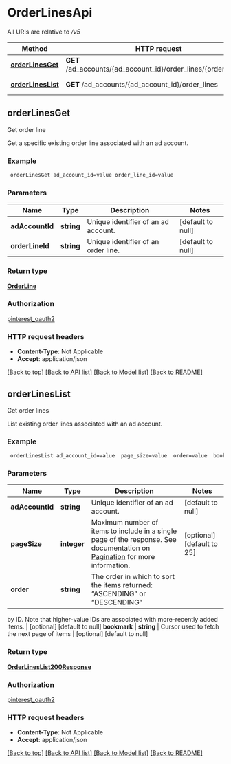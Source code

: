 # OrderLinesApi

All URIs are relative to */v5*

Method | HTTP request | Description
------------- | ------------- | -------------
[**orderLinesGet**](OrderLinesApi.md#orderLinesGet) | **GET** /ad_accounts/{ad_account_id}/order_lines/{order_line_id} | Get order line
[**orderLinesList**](OrderLinesApi.md#orderLinesList) | **GET** /ad_accounts/{ad_account_id}/order_lines | Get order lines



## orderLinesGet

Get order line

Get a specific existing order line associated with an ad account.

### Example

```bash
 orderLinesGet ad_account_id=value order_line_id=value
```

### Parameters


Name | Type | Description  | Notes
------------- | ------------- | ------------- | -------------
 **adAccountId** | **string** | Unique identifier of an ad account. | [default to null]
 **orderLineId** | **string** | Unique identifier of an order line. | [default to null]

### Return type

[**OrderLine**](OrderLine.md)

### Authorization

[pinterest_oauth2](../README.md#pinterest_oauth2)

### HTTP request headers

- **Content-Type**: Not Applicable
- **Accept**: application/json

[[Back to top]](#) [[Back to API list]](../README.md#documentation-for-api-endpoints) [[Back to Model list]](../README.md#documentation-for-models) [[Back to README]](../README.md)


## orderLinesList

Get order lines

List existing order lines associated with an ad account.

### Example

```bash
 orderLinesList ad_account_id=value  page_size=value  order=value  bookmark=value
```

### Parameters


Name | Type | Description  | Notes
------------- | ------------- | ------------- | -------------
 **adAccountId** | **string** | Unique identifier of an ad account. | [default to null]
 **pageSize** | **integer** | Maximum number of items to include in a single page of the response. See documentation on <a href='/docs/reference/pagination/'>Pagination</a> for more information. | [optional] [default to 25]
 **order** | **string** | The order in which to sort the items returned: “ASCENDING” or “DESCENDING”
by ID. Note that higher-value IDs are associated with more-recently added
items. | [optional] [default to null]
 **bookmark** | **string** | Cursor used to fetch the next page of items | [optional] [default to null]

### Return type

[**OrderLinesList200Response**](OrderLinesList200Response.md)

### Authorization

[pinterest_oauth2](../README.md#pinterest_oauth2)

### HTTP request headers

- **Content-Type**: Not Applicable
- **Accept**: application/json

[[Back to top]](#) [[Back to API list]](../README.md#documentation-for-api-endpoints) [[Back to Model list]](../README.md#documentation-for-models) [[Back to README]](../README.md)

